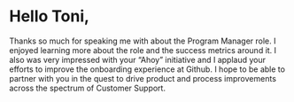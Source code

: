 # Hello Toni,
Thanks so much for speaking me with about the Program Manager role. I enjoyed learning more about the role and the success metrics around it. I also was very impressed with your “Ahoy” initiative and I applaud your efforts to improve the onboarding experience at Github. I hope to be able to partner with you in the quest to drive product and process improvements across the spectrum of Customer Support. 
